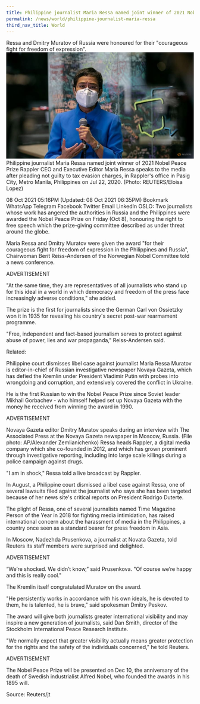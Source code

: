 ```yaml
---
title: Philippine journalist Maria Ressa named joint winner of 2021 Nobel Peace Prize
permalink: /news/world/philippine-journalist-maria-ressa
third_nav_title: World
---
```



Ressa and Dmitry Muratov of Russia were honoured for their "courageous fight for freedom of expression".
![Alt text for image on Isomer site](/images/asdadadasd.jpg)
Philippine journalist Maria Ressa named joint winner of 2021 Nobel Peace Prize
Rappler CEO and Executive Editor Maria Ressa speaks to the media after pleading not guilty to tax evasion charges, in Rappler's office in Pasig City, Metro Manila, Philippines on Jul 22, 2020. (Photo: REUTERS/Eloisa Lopez)

08 Oct 2021 05:16PM
(Updated: 08 Oct 2021 06:35PM)
Bookmark
WhatsApp
Telegram
Facebook
Twitter
Email
LinkedIn
OSLO: Two journalists whose work has angered the authorities in Russia and the Philippines were awarded the Nobel Peace Prize on Friday (Oct 8), honouring the right to free speech which the prize-giving committee described as under threat around the globe.

Maria Ressa and Dmitry Muratov were given the award "for their courageous fight for freedom of expression in the Philippines and Russia", Chairwoman Berit Reiss-Andersen of the Norwegian Nobel Committee told a news conference.

ADVERTISEMENT

"At the same time, they are representatives of all journalists who stand up for this ideal in a world in which democracy and freedom of the press face increasingly adverse conditions," she added.

The prize is the first for journalists since the German Carl von Ossietzky won it in 1935 for revealing his country's secret post-war rearmament programme.

"Free, independent and fact-based journalism serves to protect against abuse of power, lies and war propaganda," Reiss-Andersen said.

Related:

Philippine court dismisses libel case against journalist Maria Ressa
Muratov is editor-in-chief of Russian investigative newspaper Novaya Gazeta, which has defied the Kremlin under President Vladimir Putin with probes into wrongdoing and corruption, and extensively covered the conflict in Ukraine.

He is the first Russian to win the Nobel Peace Prize since Soviet leader Mikhail Gorbachev - who himself helped set up Novaya Gazeta with the money he received from winning the award in 1990.
 

ADVERTISEMENT


Novaya Gazeta editor Dmitry Muratov speaks during an interview with The Associated Press at the Novaya Gazeta newspaper in Moscow, Russia. (File photo: AP/Alexander Zemlianichenko)
Ressa heads Rappler, a digital media company which she co-founded in 2012, and which has grown prominent through investigative reporting, including into large scale killings during a police campaign against drugs.

"I am in shock," Ressa told a live broadcast by Rappler.

In August, a Philippine court dismissed a libel case against Ressa, one of several lawsuits filed against the journalist who says she has been targeted because of her news site's critical reports on President Rodrigo Duterte.

The plight of Ressa, one of several journalists named Time Magazine Person of the Year in 2018 for fighting media intimidation, has raised international concern about the harassment of media in the Philippines, a country once seen as a standard bearer for press freedom in Asia.

In Moscow, Nadezhda Prusenkova, a journalist at Novata Gazeta, told Reuters its staff members were surprised and delighted.

ADVERTISEMENT

“We’re shocked. We didn’t know,” said Prusenkova. "Of course we’re happy and this is really cool."

The Kremlin itself congratulated Muratov on the award.

"He persistently works in accordance with his own ideals, he is devoted to them, he is talented, he is brave," said spokesman Dmitry Peskov.

The award will give both journalists greater international visibility and may inspire a new generation of journalists, said Dan Smith, director of the Stockholm International Peace Research Institute.

"We normally expect that greater visibility actually means greater protection for the rights and the safety of the individuals concerned," he told Reuters.

ADVERTISEMENT

The Nobel Peace Prize will be presented on Dec 10, the anniversary of the death of Swedish industrialist Alfred Nobel, who founded the awards in his 1895 will.

Source: Reuters/jt